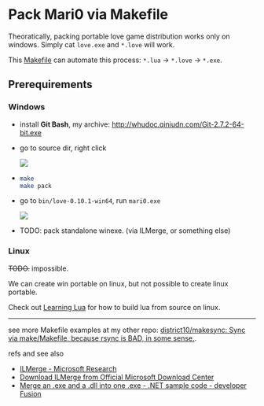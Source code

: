 # Pack Mari0 via Makefile

Theoratically, packing portable love game distribution works only on windows.
Simply cat `love.exe` and `*.love` will work.

This [Makefile](Makefile) can automate this process: `*.lua` -> `*.love` -> `*.exe`.

## Prerequirements

### Windows

-   install **Git Bash**, my archive: <http://whudoc.qiniudn.com/Git-2.7.2-64-bit.exe>

-   go to source dir, right click

    ![](http://whudoc.qiniudn.com/github-guide/img/gitbash-gitgui.png)

-   ```bash
    make
    make pack
    ```

-   go to `bin/love-0.10.1-win64`, run `mari0.exe`

    ![](http://whudoc.qiniudn.com/2016/github-mari0-pack.png)

-   TODO: pack standalone winexe. (via ILMerge, or something else)

### Linux

~~TODO.~~ impossible.

We can create win portable on linux, but not possible to create linux portable.

Check out [Learning Lua](http://tangzx.qiniudn.com/post-0101-learning-lua.html)
for how to build lua from source on linux.

---

see more Makefile examples at my other repo: [district10/makesync: Sync via
make/Makefile, because rsync is BAD, in some
sense.](https://github.com/district10/makesync).

refs and see also

  - [ILMerge - Microsoft Research](http://research.microsoft.com/en-us/people/mbarnett/ilmerge.aspx)
  - [Download ILMerge from Official Microsoft Download Center](https://www.microsoft.com/en-us/download/details.aspx?id=17630)
  - [Merge an .exe and a .dll into one .exe - .NET sample code - developer Fusion](http://www.developerfusion.com/code/4504/merge-an-exe-and-a-dll-into-one-exe/)
